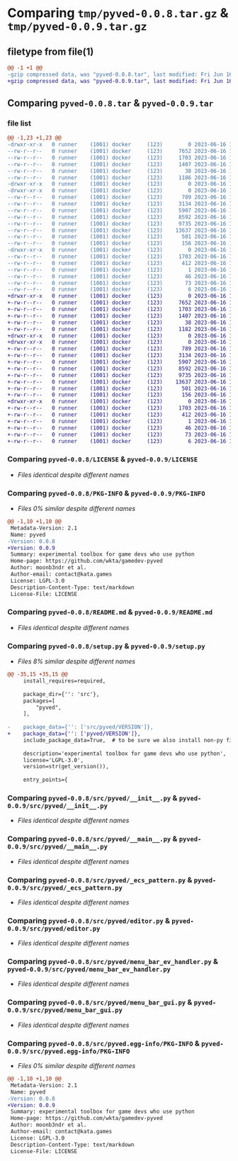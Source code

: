 # Comparing `tmp/pyved-0.0.8.tar.gz` & `tmp/pyved-0.0.9.tar.gz`

## filetype from file(1)

```diff
@@ -1 +1 @@
-gzip compressed data, was "pyved-0.0.8.tar", last modified: Fri Jun 16 12:21:39 2023, max compression
+gzip compressed data, was "pyved-0.0.9.tar", last modified: Fri Jun 16 12:25:46 2023, max compression
```

## Comparing `pyved-0.0.8.tar` & `pyved-0.0.9.tar`

### file list

```diff
@@ -1,23 +1,23 @@
-drwxr-xr-x   0 runner    (1001) docker     (123)        0 2023-06-16 12:21:39.340442 pyved-0.0.8/
--rw-r--r--   0 runner    (1001) docker     (123)     7652 2023-06-16 12:21:28.000000 pyved-0.0.8/LICENSE
--rw-r--r--   0 runner    (1001) docker     (123)     1703 2023-06-16 12:21:39.340442 pyved-0.0.8/PKG-INFO
--rw-r--r--   0 runner    (1001) docker     (123)     1407 2023-06-16 12:21:28.000000 pyved-0.0.8/README.md
--rw-r--r--   0 runner    (1001) docker     (123)       38 2023-06-16 12:21:39.340442 pyved-0.0.8/setup.cfg
--rw-r--r--   0 runner    (1001) docker     (123)     1186 2023-06-16 12:21:28.000000 pyved-0.0.8/setup.py
-drwxr-xr-x   0 runner    (1001) docker     (123)        0 2023-06-16 12:21:39.336442 pyved-0.0.8/src/
-drwxr-xr-x   0 runner    (1001) docker     (123)        0 2023-06-16 12:21:39.340442 pyved-0.0.8/src/pyved/
--rw-r--r--   0 runner    (1001) docker     (123)      789 2023-06-16 12:21:28.000000 pyved-0.0.8/src/pyved/__init__.py
--rw-r--r--   0 runner    (1001) docker     (123)     3134 2023-06-16 12:21:28.000000 pyved-0.0.8/src/pyved/__main__.py
--rw-r--r--   0 runner    (1001) docker     (123)     5907 2023-06-16 12:21:28.000000 pyved-0.0.8/src/pyved/_ecs_pattern.py
--rw-r--r--   0 runner    (1001) docker     (123)     8592 2023-06-16 12:21:28.000000 pyved-0.0.8/src/pyved/editor.py
--rw-r--r--   0 runner    (1001) docker     (123)     9735 2023-06-16 12:21:28.000000 pyved-0.0.8/src/pyved/menu_bar_ev_handler.py
--rw-r--r--   0 runner    (1001) docker     (123)    13637 2023-06-16 12:21:28.000000 pyved-0.0.8/src/pyved/menu_bar_gui.py
--rw-r--r--   0 runner    (1001) docker     (123)      501 2023-06-16 12:21:28.000000 pyved-0.0.8/src/pyved/test.py
--rw-r--r--   0 runner    (1001) docker     (123)      156 2023-06-16 12:21:28.000000 pyved-0.0.8/src/pyved/utils.py
-drwxr-xr-x   0 runner    (1001) docker     (123)        0 2023-06-16 12:21:39.340442 pyved-0.0.8/src/pyved.egg-info/
--rw-r--r--   0 runner    (1001) docker     (123)     1703 2023-06-16 12:21:39.000000 pyved-0.0.8/src/pyved.egg-info/PKG-INFO
--rw-r--r--   0 runner    (1001) docker     (123)      412 2023-06-16 12:21:39.000000 pyved-0.0.8/src/pyved.egg-info/SOURCES.txt
--rw-r--r--   0 runner    (1001) docker     (123)        1 2023-06-16 12:21:39.000000 pyved-0.0.8/src/pyved.egg-info/dependency_links.txt
--rw-r--r--   0 runner    (1001) docker     (123)       46 2023-06-16 12:21:39.000000 pyved-0.0.8/src/pyved.egg-info/entry_points.txt
--rw-r--r--   0 runner    (1001) docker     (123)       73 2023-06-16 12:21:39.000000 pyved-0.0.8/src/pyved.egg-info/requires.txt
--rw-r--r--   0 runner    (1001) docker     (123)        6 2023-06-16 12:21:39.000000 pyved-0.0.8/src/pyved.egg-info/top_level.txt
+drwxr-xr-x   0 runner    (1001) docker     (123)        0 2023-06-16 12:25:46.425504 pyved-0.0.9/
+-rw-r--r--   0 runner    (1001) docker     (123)     7652 2023-06-16 12:25:36.000000 pyved-0.0.9/LICENSE
+-rw-r--r--   0 runner    (1001) docker     (123)     1703 2023-06-16 12:25:46.425504 pyved-0.0.9/PKG-INFO
+-rw-r--r--   0 runner    (1001) docker     (123)     1407 2023-06-16 12:25:36.000000 pyved-0.0.9/README.md
+-rw-r--r--   0 runner    (1001) docker     (123)       38 2023-06-16 12:25:46.425504 pyved-0.0.9/setup.cfg
+-rw-r--r--   0 runner    (1001) docker     (123)     1182 2023-06-16 12:25:36.000000 pyved-0.0.9/setup.py
+drwxr-xr-x   0 runner    (1001) docker     (123)        0 2023-06-16 12:25:46.421504 pyved-0.0.9/src/
+drwxr-xr-x   0 runner    (1001) docker     (123)        0 2023-06-16 12:25:46.425504 pyved-0.0.9/src/pyved/
+-rw-r--r--   0 runner    (1001) docker     (123)      789 2023-06-16 12:25:36.000000 pyved-0.0.9/src/pyved/__init__.py
+-rw-r--r--   0 runner    (1001) docker     (123)     3134 2023-06-16 12:25:36.000000 pyved-0.0.9/src/pyved/__main__.py
+-rw-r--r--   0 runner    (1001) docker     (123)     5907 2023-06-16 12:25:36.000000 pyved-0.0.9/src/pyved/_ecs_pattern.py
+-rw-r--r--   0 runner    (1001) docker     (123)     8592 2023-06-16 12:25:36.000000 pyved-0.0.9/src/pyved/editor.py
+-rw-r--r--   0 runner    (1001) docker     (123)     9735 2023-06-16 12:25:36.000000 pyved-0.0.9/src/pyved/menu_bar_ev_handler.py
+-rw-r--r--   0 runner    (1001) docker     (123)    13637 2023-06-16 12:25:36.000000 pyved-0.0.9/src/pyved/menu_bar_gui.py
+-rw-r--r--   0 runner    (1001) docker     (123)      501 2023-06-16 12:25:36.000000 pyved-0.0.9/src/pyved/test.py
+-rw-r--r--   0 runner    (1001) docker     (123)      156 2023-06-16 12:25:36.000000 pyved-0.0.9/src/pyved/utils.py
+drwxr-xr-x   0 runner    (1001) docker     (123)        0 2023-06-16 12:25:46.425504 pyved-0.0.9/src/pyved.egg-info/
+-rw-r--r--   0 runner    (1001) docker     (123)     1703 2023-06-16 12:25:46.000000 pyved-0.0.9/src/pyved.egg-info/PKG-INFO
+-rw-r--r--   0 runner    (1001) docker     (123)      412 2023-06-16 12:25:46.000000 pyved-0.0.9/src/pyved.egg-info/SOURCES.txt
+-rw-r--r--   0 runner    (1001) docker     (123)        1 2023-06-16 12:25:46.000000 pyved-0.0.9/src/pyved.egg-info/dependency_links.txt
+-rw-r--r--   0 runner    (1001) docker     (123)       46 2023-06-16 12:25:46.000000 pyved-0.0.9/src/pyved.egg-info/entry_points.txt
+-rw-r--r--   0 runner    (1001) docker     (123)       73 2023-06-16 12:25:46.000000 pyved-0.0.9/src/pyved.egg-info/requires.txt
+-rw-r--r--   0 runner    (1001) docker     (123)        6 2023-06-16 12:25:46.000000 pyved-0.0.9/src/pyved.egg-info/top_level.txt
```

### Comparing `pyved-0.0.8/LICENSE` & `pyved-0.0.9/LICENSE`

 * *Files identical despite different names*

### Comparing `pyved-0.0.8/PKG-INFO` & `pyved-0.0.9/PKG-INFO`

 * *Files 0% similar despite different names*

```diff
@@ -1,10 +1,10 @@
 Metadata-Version: 2.1
 Name: pyved
-Version: 0.0.8
+Version: 0.0.9
 Summary: experimental toolbox for game devs who use python
 Home-page: https://github.com/wkta/gamedev-pyved
 Author: moonb3ndr et al.
 Author-email: contact@kata.games
 License: LGPL-3.0
 Description-Content-Type: text/markdown
 License-File: LICENSE
```

### Comparing `pyved-0.0.8/README.md` & `pyved-0.0.9/README.md`

 * *Files identical despite different names*

### Comparing `pyved-0.0.8/setup.py` & `pyved-0.0.9/setup.py`

 * *Files 8% similar despite different names*

```diff
@@ -35,15 +35,15 @@
     install_requires=required,
 
     package_dir={'': 'src'},
     packages=[
         "pyved",
     ],
 
-    package_data={'': ['src/pyved/VERSION']},
+    package_data={'': ['pyved/VERSION']},
     include_package_data=True,  # to be sure we also install non-py files...
 
     description='experimental toolbox for game devs who use python',
     license='LGPL-3.0',
     version=str(get_version()),
 
     entry_points={
```

### Comparing `pyved-0.0.8/src/pyved/__init__.py` & `pyved-0.0.9/src/pyved/__init__.py`

 * *Files identical despite different names*

### Comparing `pyved-0.0.8/src/pyved/__main__.py` & `pyved-0.0.9/src/pyved/__main__.py`

 * *Files identical despite different names*

### Comparing `pyved-0.0.8/src/pyved/_ecs_pattern.py` & `pyved-0.0.9/src/pyved/_ecs_pattern.py`

 * *Files identical despite different names*

### Comparing `pyved-0.0.8/src/pyved/editor.py` & `pyved-0.0.9/src/pyved/editor.py`

 * *Files identical despite different names*

### Comparing `pyved-0.0.8/src/pyved/menu_bar_ev_handler.py` & `pyved-0.0.9/src/pyved/menu_bar_ev_handler.py`

 * *Files identical despite different names*

### Comparing `pyved-0.0.8/src/pyved/menu_bar_gui.py` & `pyved-0.0.9/src/pyved/menu_bar_gui.py`

 * *Files identical despite different names*

### Comparing `pyved-0.0.8/src/pyved.egg-info/PKG-INFO` & `pyved-0.0.9/src/pyved.egg-info/PKG-INFO`

 * *Files 0% similar despite different names*

```diff
@@ -1,10 +1,10 @@
 Metadata-Version: 2.1
 Name: pyved
-Version: 0.0.8
+Version: 0.0.9
 Summary: experimental toolbox for game devs who use python
 Home-page: https://github.com/wkta/gamedev-pyved
 Author: moonb3ndr et al.
 Author-email: contact@kata.games
 License: LGPL-3.0
 Description-Content-Type: text/markdown
 License-File: LICENSE
```

